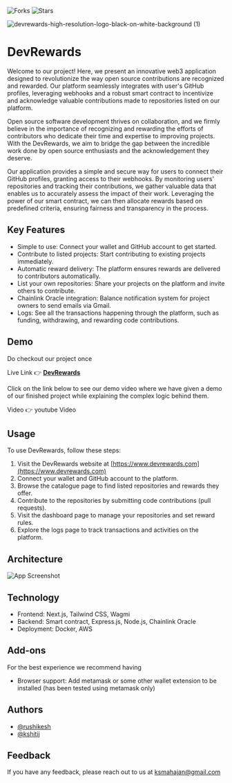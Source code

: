 ![Forks](https://img.shields.io/badge/forks-0-blue)
![Stars](https://img.shields.io/badge/stars-0-yellow)

![devrewards-high-resolution-logo-black-on-white-background (1)](https://github.com/rushi3691/DevRewards/assets/71341783/de34cbe2-eb88-4e9b-b1b7-8b7fbb9f3ea2)


# DevRewards


Welcome to our project! Here, we present an innovative web3 application designed to revolutionize the way open source contributions are recognized and rewarded. Our platform seamlessly integrates with user's GitHub profiles, leveraging webhooks and a robust smart contract to incentivize and acknowledge valuable contributions made to repositories listed on our platform.

Open source software development thrives on collaboration, and we firmly believe in the importance of recognizing and rewarding the efforts of contributors who dedicate their time and expertise to improving projects. With the DevRewards, we aim to bridge the gap between the incredible work done by open source enthusiasts and the acknowledgement they deserve.

Our application provides a simple and secure way for users to connect their GitHub profiles, granting access to their webhooks. By monitoring users' repositories and tracking their contributions, we gather valuable data that enables us to accurately assess the impact of their work. Leveraging the power of our smart contract, we can then allocate rewards based on predefined criteria, ensuring fairness and transparency in the process.


## Key Features

- Simple to use: Connect your wallet and GitHub account to get started.
- Contribute to listed projects: Start contributing to existing projects immediately.
- Automatic reward delivery: The platform ensures rewards are delivered to contributors automatically.
- List your own repositories: Share your projects on the platform and invite others to contribute.
- Chainlink Oracle integration: Balance notification system for project owners to send emails via Gmail.
- Logs: See all the transactions happening through the platform, such as funding, withdrawing, and rewarding code contributions.


## Demo
Do checkout our project once

Live Link 👉 **[DevRewards](https://devrewards.vercel.app/)**

Click on the link below to see our demo video where we have given a demo of our finished project while explaining the complex logic behind them.

Video 👉 youtube Video


## Usage

To use DevRewards, follow these steps:

1. Visit the DevRewards website at [https://www.devrewards.com](https://www.devrewards.com)
2. Connect your wallet and GitHub account to the platform.
3. Browse the catalogue page to find listed repositories and rewards they offer.
4. Contribute to the repositories by submitting code contributions (pull requests).
5. Visit the dashboard page to manage your repositories and set reward rules.
6. Explore the logs page to track transactions and activities on the platform.


## Architecture

![App Screenshot](https://github.com/Kshitij0O7/HackathonReadme/assets/91107953/45997575-2dce-446e-9e24-ab1931f57dc8)


## Technology

- Frontend: Next.js, Tailwind CSS, Wagmi
- Backend: Smart contract, Express.js, Node.js, Chainlink Oracle
- Deployment: Docker, AWS


## Add-ons

For the best experience we recommend having
- Browser support: Add metamask or some other wallet extension to be installed
  (has been tested using metamask only)

## Authors

- [@rushikesh](https://github.com/rushi3691)
- [@kshitij](https://www.github.com/Kshitij0O7)



## Feedback

If you have any feedback, please reach out to us at ksmahajan@gmail.com
